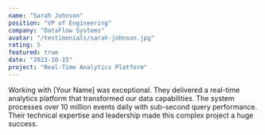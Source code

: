 ```yaml
---
name: "Sarah Johnson"
position: "VP of Engineering"
company: "DataFlow Systems"
avatar: "/testimonials/sarah-johnson.jpg"
rating: 5
featured: true
date: "2023-10-15"
project: "Real-Time Analytics Platform"
---
```


Working with [Your Name] was exceptional. They delivered a real-time analytics platform that transformed our data capabilities. The system processes over 10 million events daily with sub-second query performance. Their technical expertise and leadership made this complex project a huge success.

